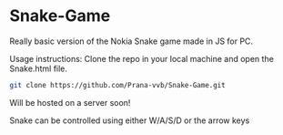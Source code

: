# Snake-Game
Really basic version of the Nokia Snake game made in JS for PC.

Usage instructions:
Clone the repo in your local machine and open the Snake.html file.
```sh
git clone https://github.com/Prana-vvb/Snake-Game.git
```
Will be hosted on a server soon!

Snake can be controlled using either W/A/S/D or the arrow keys
